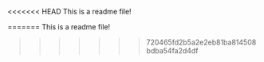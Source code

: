 <<<<<<< HEAD
This is a readme file!

=======
This is a readme file!

>>>>>>> 720465fd2b5a2e2eb81ba814508bdba54fa2d4df
